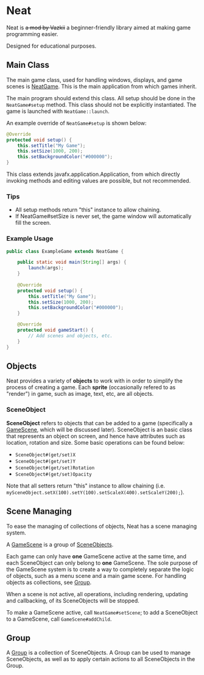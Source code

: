 # Neat
Neat is ~~a mod by Vazkii~~ a beginner-friendly library aimed at making game programming easier.

Designed for educational purposes.

## Main Class
The main game class, used for handling windows, displays, and game scenes is [NeatGame](src/cn/davidma/neat/application/NeatGame.java). This is the main application from which games inherit.

The main program should extend this class. All setup should be done in the ```NeatGame#setup``` method. This class should not be explicitly instantiated. The game is launched with ```NeatGame::launch```.

An example override of ```NeatGame#setup``` is shown below:
```java
@Override
protected void setup() {
	this.setTitle("My Game");
	this.setSize(1000, 200);
	this.setBackgroundColor("#000000");
}
```

This class extends javafx.application.Application, from which directly invoking methods and editing values are possible, but not recommended.

### Tips
- All setup methods return "this" instance to allow chaining.
- If NeatGame#setSize is never set, the game window will automatically fill the screen.

### Example Usage
```java
public class ExampleGame extends NeatGame {

	public static void main(String[] args) {		
		launch(args);
	}
	
	@Override
	protected void setup() {
		this.setTitle("My Game");
		this.setSize(1000, 200);
		this.setBackgroundColor("#000000");
	}

	@Override
	protected void gameStart() {
		// Add scenes and objects, etc.
	}
}
```

## Objects
Neat provides a variety of __objects__ to work with in order to simplify the process of creating a game. Each __sprite__ (occasionally refered to as "render") in game, such as image, text, etc, are all objects.

### SceneObject
__SceneObject__ refers to objects that can be added to a game (specifically a [GameScene](#SceneManaging), which will be discussed later). SceneObject is an basic class that represents an object on screen, and hence have attributes such as location, rotation and size. Some basic operations can be found below:
- ```SceneObject#(get/set)X```
- ```SceneObject#(get/set)Y```
- ```SceneObject#(get/set)Rotation```
- ```SceneObject#(get/set)Opacity```

Note that all setters return "this" instance to allow chaining (i.e. ```mySceneObject.setX(100).setY(100).setScaleX(400).setScaleY(200);```).

## Scene Managing
To ease the managing of collections of objects, Neat has a scene managing system.

A [GameScene](src/cn/davidma/neat/layout/GameScene.java) is a group of [SceneObjects](src/cn/davidma/neat/object/SceneObject.java).

Each game can only have __one__ GameScene active at the same time, and each SceneObject can only belong to __one__ GameScene. The sole purpose of the GameScene system is to create a way to completely separate the logic of objects, such as a menu scene and a main game scene. For handling objects as collections, see [Group](#Group).

When a scene is not active, all operations, including rendering, updating and callbacking, of its SceneObjects will be stopped.

To make a GameScene active, call ```NeatGame#setScene```; to add a SceneObject to a GameScene, call ```GameScene#addChild```.

## Group
A [Group](src/cn/davidma/neat/layout/Group.java) is a collection of SceneObjects. A Group can be used to manage SceneObjects, as well as to apply certain actions to all SceneObjects in the Group.